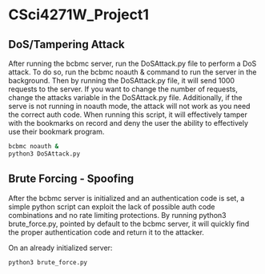 # CSci4271W_Project1

## DoS/Tampering Attack

After running the bcbmc server, run the DoSAttack.py file to perform a DoS attack.
To do so, run the bcbmc noauth & command to run the server in the background.
Then by running the DoSAttack.py file, it will send 1000 requests to the server.
If you want to change the number of requests, change the attacks variable in the DoSAttack.py file. Additionally, if the serve is not running in noauth mode, the attack will not work as you need the correct auth code.
When running this script, it will effectively tamper with the bookmarks on record and deny the user the ability to effectively use their bookmark program.

```bash
bcbmc noauth &
python3 DoSAttack.py
```

## Brute Forcing - Spoofing

After the bcbmc server is initialized and an authentication code is set, a simple python script can exploit the lack of possible auth code combinations and no rate limiting protections. By running python3 brute_force.py, pointed by default to the bcbmc server, it will quickly find the proper authentication code and return it to the attacker.

On an already initialized server:
```bash
python3 brute_force.py
```

